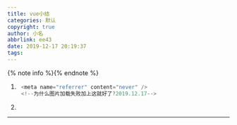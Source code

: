 ```yaml
---
title: vue小结
categories: 默认
copyright: true
author: 小名
abbrlink: ee43
date: 2019-12-17 20:19:37
tags:
---
```


{% note info %}{% endnote %}

<!-- more -->

1. ```javascript
	<meta name="referrer" content="never" />
	<!--为什么图片加载失败加上这就好了?2019.12.17-->
	```
	
2. 

---

